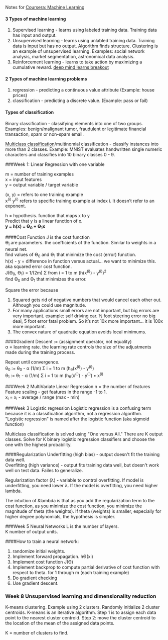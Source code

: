 Notes for [Coursera: Machine Learning](https://www.coursera.org/learn/machine-learning/home/welcome?module=tN10A)  

#### 3 Types of machine learning
1. Supervised learning - learns using labeled training data.  Training data has input and output.  
2. Unsupervised learning - learns using unlabled training data.  Training data is input but has no output.  Algorithm finds structure. Clustering is an example of unsupervised learning. Examples: social network analysis, market segmentation, astronomical data analysis.  
3. Reinforcement learning - learns to take action by maximizing a cumulative reward. [deep mind learns breakout](https://www.youtube.com/watch?v=V1eYniJ0Rnk)  

#### 2 Types of machine learning problems
1. regression - predicting a continuous value attribute (Example: house prices)
2. classification - predicting a discrete value. (Example: pass or fail)

#### Types of classification  
Binary classification - classifying elements into one of two groups. Examples: benign/malignant tumor, fraudulent or legitimate financial transaction, spam or non-spam email.  

[Multiclass classification](https://en.wikipedia.org/wiki/Multiclass_classification)/multinomial classification - classify instances into more than 2 classes. Example: MNIST evaluates handwritten single numeric characters and classifies into 10 binary classes 0 - 9.  

###Week 1: Linear Regression with one variable

m = number of training examples  
x = input features  
y = output variable / target variable  

(x, y) = refers to one training example  
x<sup>(i)</sup> y<sup>(i)</sup> refers to specific training example at index i. It doesn’t refer to an exponent.

h = hypothesis. function that maps x to y  
Predict that y is a linear function of x.  
<strong>y = h(x) = ϴ<sub>0</sub> + ϴ<sub>1</sub>x</strong>  

####Cost Function
J is the cost function  
ϴ<sub>i</sub> are parameters. the coefficients of the function. Similar to weights in a neural net.  
find values of ϴ<sub>0</sub> and ϴ<sub>1</sub> that minimize the cost (error) function.  
h(x) - y = difference in function versus actual… we want to minimize this.  
aka squared error cost function.  
J(ϴ<sub>0</sub>, ϴ<sub>1</sub>) = 1/(2m) &#931; from i = 1 to m (h(x<sup>(i)</sup>) - y<sup>(i)</sup>)<sup>2</sup>  
find ϴ<sub>0</sub> and ϴ<sub>1</sub> that minimizes the error.  

Square the error because  
1) Squared gets rid of negative numbers that would cancel each other out.  Although you could use magnitude.  
2) For many applications small errors are not important, but big errors are very important.  example: self driving car. ½ foot steering error no big deal, 5 foot error fatal problem. So it’s not 10x more important… it is 100x more important.  
3) The convex nature of quadratic equation avoids local minimums.  

####Gradient Descent
:=  (assignment operator, not equality)  
&alpha; = learning rate.  the learning rate controls the size of the adjustments made during the training process. 

Repeat until convergence.  
&theta;<sub>0</sub> := &theta;<sub>0</sub> - &alpha; (1/m) &#931; i = 1 to m (h<sub>&theta;</sub>(x<sup>(i)</sup>) - y<sup>(i)</sup>)  
&theta;<sub>1</sub> := &theta;<sub>1</sub> - &alpha; (1/m) &#931; i = 1 to m (h<sub>&theta;</sub>(x<sup>(i)</sup>) - y<sup>(i)</sup>) &bull; x<sup>(i)</sup>  

###Week 2 MultiVariate Linear Regression
n = the number of features  
Feature scaling - get features in the range -1 to 1.  
x<sub>i</sub> = x<sub>i</sub> - average / range (max - min)  

###Week 3 Logistic regression
Logistic regression is a confusing term because it is a classification algorithm, not a regression algorithm.  
"Logistic regression" is named after the logistic function (aka sigmoid function)  

Multiclass classification is solved using "One versus All." There are K output classes. Solve for K binary logistic regression classifiers and choose the one with the highest probability.    

####Regularization
Underfitting (high bias) - output doesn't fit the training data well.  
Overfitting (high variance) - output fits training data well, but doesn't work well on test data. Failes to generalize.  

Regularization factor (&lambda;) - variable to control overfitting. If model is underfitting, you need lower &lambda;. If the model is overfitting, you need higher lambda.

The intuition of &lambda is that as you add the regularization term to the cost function, as you minimize the cost function, you minimize the magnitude of theta (the weights). If theta (weights) is smaller, especially for higher degree polynomials, the hypothesis is simpler.  

###Week 5 Neural Networks
L is the number of layers.  
K number of output units.  


####How to train a neural network:
1. randomize initial weights.
2. Implement forward propagation. hϴ(xi)
3. Implement cost function J(ϴ)
4. Implement backprop to compute partial derivative of cost function with respect to theta.
 for 1 through m  (each training example)
5. Do gradient checking
6. Use gradient descent.

### Week 8 Unsupervised learning and dimensionality reduction
K-means clustering. Example using 2 clusters. Randomly initialize 2 cluster centroids. K-means is an iterative algorithm. 
Step 1 is to assign each data point to the nearest cluster centroid. Step 2: move the cluster centroid to the location of the mean of the assigned data points.  

K = number of clusters to find.  
